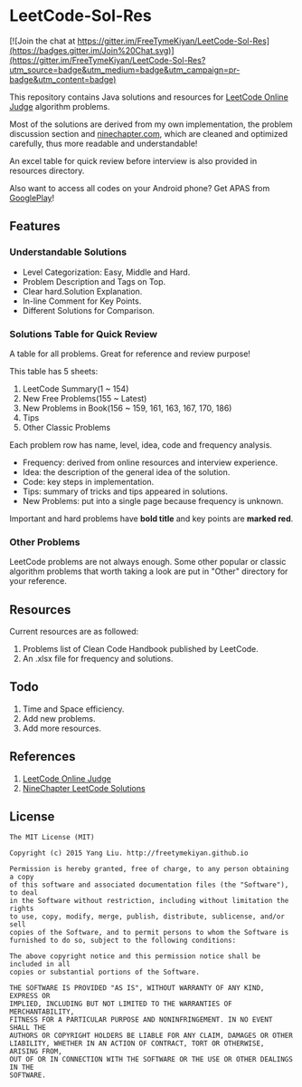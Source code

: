 # LeetCode-Sol-Res

[![Join the chat at https://gitter.im/FreeTymeKiyan/LeetCode-Sol-Res](https://badges.gitter.im/Join%20Chat.svg)](https://gitter.im/FreeTymeKiyan/LeetCode-Sol-Res?utm_source=badge&utm_medium=badge&utm_campaign=pr-badge&utm_content=badge)
  
This repository contains Java solutions and resources for [LeetCode Online Judge](https://oj.leetcode.com) algorithm problems.  

Most of the solutions are derived from my own implementation, the problem discussion section and [ninechapter.com](http://www.ninechapter.com), which are cleaned and optimized carefully, thus more readable and understandable!  

An excel table for quick review before interview is also provided in resources directory.  

Also want to access all codes on your Android phone? Get APAS from [GooglePlay](https://play.google.com/store/apps/details?id=com.freetymekiyan.apas)!
  
## Features  

### Understandable Solutions  

* Level Categorization: Easy, Middle and Hard.  
* Problem Description and Tags on Top.  
* Clear hard.Solution Explanation.
* In-line Comment for Key Points.  
* Different Solutions for Comparison.  
  
### Solutions Table for Quick Review

A table for all problems. Great for reference and review purpose!

This table has 5 sheets:  

1. LeetCode Summary(1 ~ 154)
2. New Free Problems(155 ~ Latest)
3. New Problems in Book(156 ~ 159, 161, 163, 167, 170, 186)
4. Tips
5. Other Classic Problems
  
Each problem row has name, level, idea, code and frequency analysis.  

* Frequency: derived from online resources and interview experience.  
* Idea: the description of the general idea of the solution.  
* Code: key steps in implementation.  
* Tips: summary of tricks and tips appeared in solutions.  
* New Problems: put into a single page because frequency is unknown.  
  
Important and hard problems have **bold title** and key points are **marked red**.   
  
### Other Problems
  
LeetCode problems are not always enough. Some other popular or classic algorithm problems that worth taking a look are put in "Other" directory for your reference.  
  
## Resources  
  
Current resources are as followed:   

1. Problems list of Clean Code Handbook published by LeetCode.  
2. An .xlsx file for frequency and solutions.  
  
## Todo
  
1. Time and Space efficiency.  
2. Add new problems.  
3. Add more resources.  
  
## References  

1. [LeetCode Online Judge](https://oj.leetcode.com)  
2. [NineChapter LeetCode Solutions](http://www.ninechapter.com/solutions/) 
  
## License  

    The MIT License (MIT)
      
    Copyright (c) 2015 Yang Liu. http://freetymekiyan.github.io  
      
    Permission is hereby granted, free of charge, to any person obtaining a copy
    of this software and associated documentation files (the "Software"), to deal
    in the Software without restriction, including without limitation the rights
    to use, copy, modify, merge, publish, distribute, sublicense, and/or sell
    copies of the Software, and to permit persons to whom the Software is
    furnished to do so, subject to the following conditions:
      
    The above copyright notice and this permission notice shall be included in all
    copies or substantial portions of the Software.
      
    THE SOFTWARE IS PROVIDED "AS IS", WITHOUT WARRANTY OF ANY KIND, EXPRESS OR
    IMPLIED, INCLUDING BUT NOT LIMITED TO THE WARRANTIES OF MERCHANTABILITY,
    FITNESS FOR A PARTICULAR PURPOSE AND NONINFRINGEMENT. IN NO EVENT SHALL THE
    AUTHORS OR COPYRIGHT HOLDERS BE LIABLE FOR ANY CLAIM, DAMAGES OR OTHER
    LIABILITY, WHETHER IN AN ACTION OF CONTRACT, TORT OR OTHERWISE, ARISING FROM,
    OUT OF OR IN CONNECTION WITH THE SOFTWARE OR THE USE OR OTHER DEALINGS IN THE
    SOFTWARE.
